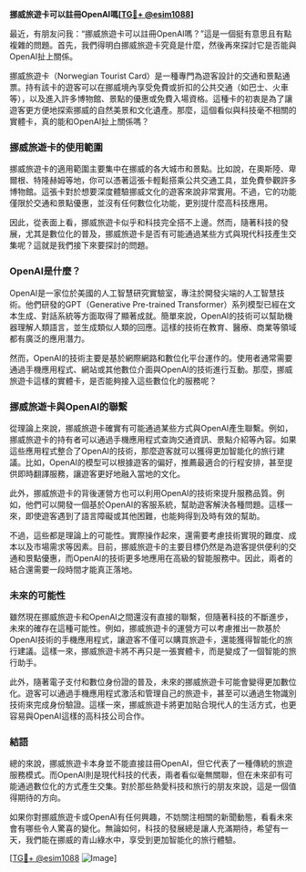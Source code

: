 **挪威旅遊卡可以註冊OpenAI嗎[[TG💪+ @esim1088](https://t.me/s/esim1088)]**

最近，有朋友问我：“挪威旅遊卡可以註冊OpenAI嗎？”這是一個挺有意思且有點複雜的問題。首先，我們得明白挪威旅遊卡究竟是什麼，然後再來探討它是否能與OpenAI扯上關係。

挪威旅遊卡（Norwegian Tourist Card）是一種專門為遊客設計的交通和景點通票。持有該卡的遊客可以在挪威境內享受免費或折扣的公共交通（如巴士、火車等），以及進入許多博物館、景點的優惠或免費入場資格。這種卡的初衷是為了讓遊客更方便地探索挪威的自然美景和文化遺產。那麼，這個看似與科技毫不相關的實體卡，真的能和OpenAI扯上關係嗎？

### **挪威旅遊卡的使用範圍**

挪威旅遊卡的適用範圍主要集中在挪威的各大城市和景點。比如說，在奧斯陸、卑爾根、特隆赫姆等地，你可以憑著這張卡輕鬆搭乘公共交通工具，並免費參觀許多博物館。這張卡對於想要深度體驗挪威文化的遊客來說非常實用。不過，它的功能僅限於交通和景點優惠，並沒有任何數位化功能，更別提什麼高科技應用。

因此，從表面上看，挪威旅遊卡似乎和科技完全搭不上邊。然而，隨著科技的發展，尤其是數位化的普及，挪威旅遊卡是否有可能通過某些方式與現代科技產生交集呢？這就是我們接下來要探討的問題。

### **OpenAI是什麼？**

OpenAI是一家位於美國的人工智慧研究實驗室，專注於開發尖端的人工智慧技術。他們研發的GPT（Generative Pre-trained Transformer）系列模型已經在文本生成、對話系統等方面取得了顯著成就。簡單來說，OpenAI的技術可以幫助機器理解人類語言，並生成類似人類的回應。這樣的技術在教育、醫療、商業等領域都有廣泛的應用潛力。

然而，OpenAI的技術主要是基於網際網路和數位化平台運作的。使用者通常需要通過手機應用程式、網站或其他數位介面與OpenAI的技術進行互動。那麼，挪威旅遊卡這樣的實體卡，是否能夠接入這些數位化的服務呢？

### **挪威旅遊卡與OpenAI的聯繫**

從理論上來說，挪威旅遊卡確實有可能通過某些方式與OpenAI產生聯繫。例如，挪威旅遊卡的持有者可以通過手機應用程式查詢交通資訊、景點介紹等內容。如果這些應用程式整合了OpenAI的技術，那麼遊客就可以獲得更加智能化的旅行建議。比如，OpenAI的模型可以根據遊客的偏好，推薦最適合的行程安排，甚至提供即時翻譯服務，讓遊客更好地融入當地的文化。

此外，挪威旅遊卡的背後運營方也可以利用OpenAI的技術來提升服務品質。例如，他們可以開發一個基於OpenAI的客服系統，幫助遊客解決各種問題。這樣一來，即使遊客遇到了語言障礙或其他困難，也能夠得到及時有效的幫助。

不過，這些都是理論上的可能性。實際操作起來，還需要考慮技術實現的難度、成本以及市場需求等因素。目前，挪威旅遊卡的主要目標仍然是為遊客提供便利的交通和景點優惠，而OpenAI的技術更多地應用在高級的智能服務中。因此，兩者的結合還需要一段時間才能真正落地。

### **未來的可能性**

雖然現在挪威旅遊卡和OpenAI之間還沒有直接的聯繫，但隨著科技的不斷進步，未來的確存在這種可能性。例如，挪威旅遊卡的運營方可以考慮推出一款基於OpenAI技術的手機應用程式，讓遊客不僅可以購買旅遊卡，還能獲得智能化的旅行建議。這樣一來，挪威旅遊卡將不再只是一張實體卡，而是變成了一個智能的旅行助手。

此外，隨著電子支付和數位身份證的普及，未來的挪威旅遊卡可能會變得更加數位化。遊客可以通過手機應用程式激活和管理自己的旅遊卡，甚至可以通過生物識別技術來完成身份驗證。這樣一來，挪威旅遊卡將更加貼合現代人的生活方式，也更容易與OpenAI這樣的高科技公司合作。

### **結語**

總的來說，挪威旅遊卡本身並不能直接註冊OpenAI，但它代表了一種傳統的旅遊服務模式。而OpenAI則是現代科技的代表，兩者看似毫無關聯，但在未來卻有可能通過數位化的方式產生交集。對於那些熱愛科技和旅行的朋友來說，這是一個值得期待的方向。

如果你對挪威旅遊卡或OpenAI有任何興趣，不妨關注相關的新聞動態，看看未來會有哪些令人驚喜的變化。無論如何，科技的發展總是讓人充滿期待，希望有一天，我們能在挪威的青山綠水中，享受到更加智能化的旅行體驗。

[[TG💪+ @esim1088](https://t.me/s/esim1088) ![Image](https://i.postimg.cc/4NQfJmqS/Snipaste-2025-05-13-00-14-12.png)]